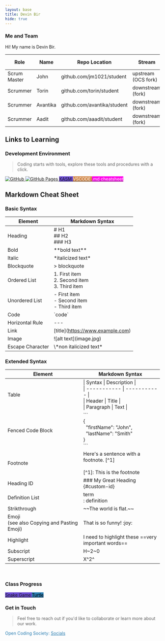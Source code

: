 ```yaml
---
layout: base
title: Devin Bir 
hide: true
---
```


### Me and Team

Hi! My name is Devin Bir.

| Role         | Name     | Repo Location                       | Stream                | Repo Name |
|--------------|----------|-------------------------------------|-----------------------|-----------|
| Scrum Master | John     | github.com/jm1021/student           | upstream (OCS fork)   | student   |
| Scrummer     | Torin    | github.com/torin/student            | downstream (fork)     | student   |
| Scrummer     | Avantika | github.com/avantika/student         | downstream (fork)     | student   |
| Scrummer     | Aadit    | github.com/aaadit/student           | downstream (fork)     | student   |


## Links to Learning

### Development Environment

> Coding starts with tools, explore these tools and procedures with a click.

<a href="https://github.com/Open-Coding-Society/student">
    <img src="https://img.shields.io/badge/GitHub-181717?logo=github&logoColor=white" alt="GitHub">
</a>
<a href="https://open-coding-society.github.io/student">
    <img src="https://img.shields.io/badge/GitHub%20Pages-327FC7?logo=github&logoColor=white" alt="GitHub Pages">
</a>
<a href="https://kasm.opencodingsociety.com/" class="button small" style="background-color: #6b4bd3ff">
    KASM
</a>
<a href="https://vscode.dev/" class="button small" style="background-color: #d38a4bff">
    <span style="color: #FFFFFF">VSCODE</span>
</a>
<a href="https://www.markdownguide.org/cheat-sheet/" class="button small" style="background-color: #ff00eaff">
    <span style="color: #ffffffff">.md cheatsheet</span>
</a>


## Markdown Cheat Sheet


### Basic Syntax


| Element      | Markdown Syntax |
|--------------|----------|
| Heading      | # H1<br/>## H2<br/>### H3  |
| Bold     | \*\*bold text**  |
| Italic    | \*italicized text* |
| Blockquote     | > blockquote    |
| Ordered List      | 1. First item<br/>2. Second item<br/>3. Third item     |
| Unordered List     | - First item<br/>- Second item<br/>- Third item   |
| Code    | \`code` |
| Horizontal Rule     |  ---   |
| Link    | \[title](https://www.example.com) |
| Image     | \!\[alt text](image.jpg)    |
| Escape Character     | \\\*non italicized text*    |




### Extended Syntax


| Element      | Markdown Syntax |
|--------------|----------|
| Table      | \| Syntax \| Description \|<br/>\| ----------- \| ----------- \|<br/>\| Header \| Title \|<br/>\| Paragraph \| Text \| |
| Fenced Code Block     | \`\`\`<br/>\{<br/>&nbsp;&nbsp;"firstName": "John",<br/>&nbsp;&nbsp;"lastName": "Smith"<br/>}<br/>\`\`\` |
| Footnote    | Here's a sentence with a footnote. \[^1] <br/> <br/>\[^1]: This is the footnote |
| Heading ID     | \### My Great Heading \{#custom-id}    |
| Definition List      |  term<br/>: definition    |
| Strikthrough     | \~\~The world is flat.~~   |
| Emoji<br/>(see also Copying and Pasting Emoji)    | That is so funny! \:joy:  |
| Highlight     |  I need to highlight these \==very<br/>important words==   |
| Subscript    | H\~2~0 |
| Superscript     |     X\^2\^     |

<br>

### Class Progress

<a href="{{site.baseurl}}/snake" class="button small" style="background-color: #6b4bd3ff">
    Snake Game
</a>
<a href="{{site.baseurl}}/turtle" class="button small" style="background-color: #2A7DB1">
    <span style="color: #000000">Turtle</span>
</a>

<br>

<!-- Contact Section -->
### Get in Touch

> Feel free to reach out if you'd like to collaborate or learn more about our work.

<p style="color: #2A7DB1;">Open Coding Society: <a href="https://opencodingsociety.com" style="color: #2A7DB1; text-decoration: underline;">Socials</a></p>
